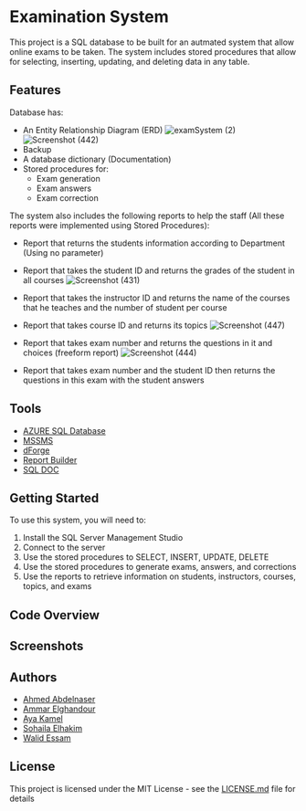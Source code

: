 # Examination System

This project is a SQL database to be built for an autmated system that allow online exams to be taken. The system includes stored procedures that allow for selecting, inserting, updating, and deleting data in any table.

## Features

Database has:
- An Entity Relationship Diagram (ERD) 
![examSystem (2)](https://user-images.githubusercontent.com/83030549/222906573-19e71e90-61ab-43f3-b530-b4009e1b5508.png)
![Screenshot (442)](https://user-images.githubusercontent.com/83030549/222906102-f609b427-0466-4157-a554-cf58fc32e740.png)
- Backup
- A database dictionary (Documentation)
- Stored procedures for:
  - Exam generation
  - Exam answers
  - Exam correction



The system also includes the following reports to help the staff (All these reports were implemented using Stored Procedures):
- Report that returns the students information according to Department (Using no parameter)
- Report that takes the student ID and returns the grades of the student in all courses
![Screenshot (431)](https://user-images.githubusercontent.com/83030549/221995392-9e9e4052-50d7-4ae9-ad15-66e90d97c464.png)
- Report that takes the instructor ID and returns the name of the courses that he teaches and the number of student per course
- Report that takes course ID and returns its topics
![Screenshot (447)](https://user-images.githubusercontent.com/83030549/222906721-0b382c48-0ef4-4024-bc13-e98fd39fb2f8.png)
- Report that takes exam number and returns the questions in it and choices (freeform report)
![Screenshot (444)](https://user-images.githubusercontent.com/83030549/222906082-70508652-3f05-4921-98f0-35dc108a2f50.png)

- Report that takes exam number and the student ID then returns the questions in this exam with the student answers


## Tools
- [AZURE SQL Database](https://azure.microsoft.com/en-us/products/azure-sql/database)
- [MSSMS](https://learn.microsoft.com/en-us/sql/ssms/download-sql-server-management-studio-ssms?view=sql-server-ver16)
- [dForge](https://azure.microsoft.com/en-us/products/azure-sql/database)
- [Report Builder](https://www.microsoft.com/en-us/download/details.aspx?id=53613)
- [SQL DOC](https://www.red-gate.com/products/sql-development/sql-doc/)

## Getting Started

To use this system, you will need to:

1. Install the SQL Server Management Studio
2. Connect to the server 
3. Use the stored procedures to SELECT, INSERT, UPDATE, DELETE
4. Use the stored procedures to generate exams, answers, and corrections
5. Use the reports to retrieve information on students, instructors, courses, topics, and exams

## Code Overview


## Screenshots

  
## Authors
- [Ahmed Abdelnaser](https://github.com/ahmedabdelnaser70)
- [Ammar Elghandour](https://github.com/amarGhandour)
- [Aya Kamel](https://github.com/aya5258)
- [Sohaila Elhakim](https://github.com/sohailaalhakim)
- [Walid Essam](https://github.com/WalidEssam)

## License

This project is licensed under the MIT License - see the [LICENSE.md](LICENSE.md) file for details
